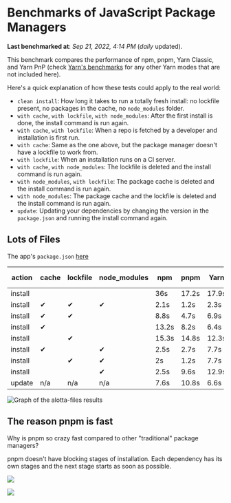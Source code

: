 # Benchmarks of JavaScript Package Managers

**Last benchmarked at**: _Sep 21, 2022, 4:14 PM_ (_daily_ updated).

This benchmark compares the performance of npm, pnpm, Yarn Classic, and Yarn PnP (check [Yarn's benchmarks](https://yarnpkg.com/benchmarks) for any other Yarn modes that are not included here).

Here's a quick explanation of how these tests could apply to the real world:

- `clean install`: How long it takes to run a totally fresh install: no lockfile present, no packages in the cache, no `node_modules` folder.
- `with cache`, `with lockfile`, `with node_modules`: After the first install is done, the install command is run again.
- `with cache`, `with lockfile`: When a repo is fetched by a developer and installation is first run.
- `with cache`: Same as the one above, but the package manager doesn't have a lockfile to work from.
- `with lockfile`: When an installation runs on a CI server.
- `with cache`, `with node_modules`: The lockfile is deleted and the install command is run again.
- `with node_modules`, `with lockfile`: The package cache is deleted and the install command is run again.
- `with node_modules`: The package cache and the lockfile is deleted and the install command is run again.
- `update`: Updating your dependencies by changing the version in the `package.json` and running the install command again.

## Lots of Files

The app's `package.json` [here](https://github.com/pnpm/pnpm.github.io/blob/main/benchmarks/fixtures/alotta-files/package.json)

| action  | cache | lockfile | node_modules| npm | pnpm | Yarn | Yarn PnP |
| ---     | ---   | ---      | ---         | --- | ---  | ---  | ---      |
| install |       |          |             | 36s | 17.2s | 17.9s | 25.4s |
| install | ✔     | ✔        | ✔           | 2.1s | 1.2s | 2.3s | n/a |
| install | ✔     | ✔        |             | 8.8s | 4.7s | 6.9s | 1.5s |
| install | ✔     |          |             | 13.2s | 8.2s | 6.4s | 6.9s |
| install |       | ✔        |             | 15.3s | 14.8s | 12.3s | 19.2s |
| install | ✔     |          | ✔           | 2.5s | 2.7s | 7.7s | n/a |
| install |       | ✔        | ✔           | 2s | 1.2s | 7.7s | n/a |
| install |       |          | ✔           | 2.5s | 9.6s | 12.9s | n/a |
| update  | n/a | n/a | n/a | 7.6s | 10.8s | 6.6s | 14.7s |

<img alt="Graph of the alotta-files results" src="/img/benchmarks/alotta-files.svg" />

## The reason pnpm is fast

Why is pnpm so crazy fast compared to other "traditional" package managers?

pnpm doesn't have blocking stages of installation. Each dependency has its own stages and the next stage starts as soon as possible.

![](/img/installation-stages-of-other-pms.png)

![](/img/installation-stages-of-pnpm.jpg)